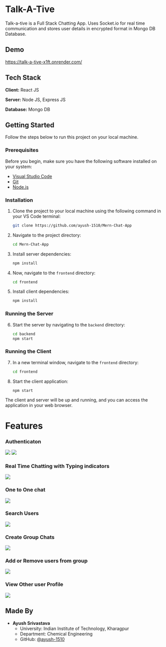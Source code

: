 
# Talk-A-Tive

Talk-a-tive is a Full Stack Chatting App.
Uses Socket.io for real time communication and stores user details in encrypted format in Mongo DB Database.
## Demo

https://talk-a-tive-x1ft.onrender.com/
## Tech Stack

**Client:** React JS

**Server:** Node JS, Express JS

**Database:** Mongo DB
  
## Getting Started

Follow the steps below to run this project on your local machine.

### Prerequisites

Before you begin, make sure you have the following software installed on your system:

- [Visual Studio Code](https://code.visualstudio.com/)
- [Git](https://git-scm.com/downloads) 
- [Node.js](https://nodejs.org/en) 

### Installation

1. Clone the project to your local machine using the following command in your VS Code terminal:

    ```bash
    git clone https://github.com/ayush-1510/Mern-Chat-App
    ```

2. Navigate to the project directory:

    ```bash
    cd Mern-Chat-App
    ```

3. Install server dependencies:

    ```bash
    npm install
    ```

4. Now, navigate to the `frontend` directory:

    ```bash
    cd frontend
    ```

5. Install client dependencies:

    ```bash
    npm install
    ```

### Running the Server

6. Start the server by navigating to the `backend` directory:

    ```bash
    cd backend
    npm start
    ```

### Running the Client

7. In a new terminal window, navigate to the `frontend` directory:

    ```bash
    cd frontend
    ```

8. Start the client application:

    ```bash
    npm start
    ```

The client and server will be up and running, and you can access the application in your web browser.


  
# Features

### Authenticaton
![](https://github.com/ayush-1510/Mern-Chat-App/blob/master/Screenshots/login.png)
![](https://github.com/ayush-1510/Mern-Chat-App/blob/master/Screenshots/signup.png)
### Real Time Chatting with Typing indicators
![](https://github.com/ayush-1510/Mern-Chat-App/blob/master/Screenshots/real-time.png)
### One to One chat
![](https://github.com/ayush-1510/Mern-Chat-App/blob/master/Screenshots/mainscreen.png)
### Search Users
![](https://github.com/ayush-1510/Mern-Chat-App/blob/master/Screenshots/search.png)
### Create Group Chats
![](https://github.com/ayush-1510/Mern-Chat-App/blob/master/Screenshots/newgroup.png)
### Add or Remove users from group
![](https://github.com/ayush-1510/Mern-Chat-App/blob/master/Screenshots/add-remove.png)
### View Other user Profile
![](https://github.com/ayush-1510/Mern-Chat-App/blob/master/Screenshots/viewing-other-profile.png)
## Made By

- **Ayush Srivastava**
  - University: Indian Institute of Technology, Kharagpur
  - Department: Chemical Engineering
  - GitHub: [@ayush-1510](https://github.com/ayush-1510)


  

